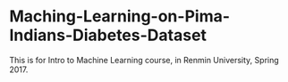 # Maching-Learning-on-Pima-Indians-Diabetes-Dataset
This is for Intro to Machine Learning course, in Renmin University, Spring 2017.

